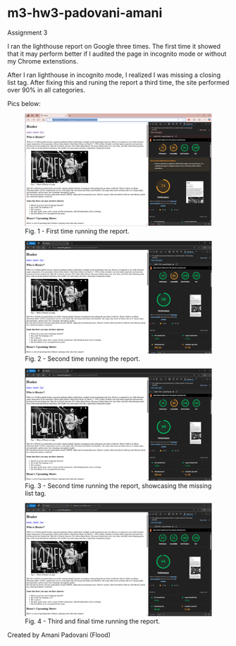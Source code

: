 # m3-hw3-padovani-amani
Assignment 3

I ran the lighthouse report on Google three times. The first time it showed that it may perform better if I audited the page in incognito mode or without my Chrome extenstions.

After I ran lighthouse in incognito mode, I realized I was missing a closing list tag. After fixing this and runing the report a third time, the site performed over 90% in all categories.

Pics below:
<figure>
    <img src="lighthouse1.png" alt="First Lighthouse report">
    <figcaption>Fig. 1 - First time running the report.</figcaption>
</figure>

<figure>
    <img src="lighthouse2.png" alt="Second Lighthouse report">
    <figcaption>Fig. 2 - Second time running the report.</figcaption>
</figure>

<figure>
    <img src="lighthouse2.png" alt="Second Lighthouse report">
    <figcaption>Fig. 3 - Second time running the report, showcasing the missing list tag.</figcaption>
</figure>

<figure>
    <img src="lighthouse3_final.png" alt="Third and final Lighthouse report">
    <figcaption>Fig. 4 - Third and final time running the report.</figcaption>
</figure>


Created by Amani Padovani (Flood)
